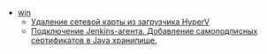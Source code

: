 * [win](win) 
    * [Удаление сетевой карты из загрузчика HyperV](win/10052.del_netcart_from_hyperv.md) 
    * [Подключение Jenkins-агента. Добавление самоподписных сертификатов в Java хранилище.](win/10051.install_jenkins_agent.md) 
